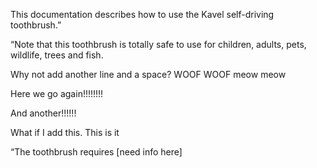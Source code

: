 This documentation describes how to use the Kavel self-driving toothbrush.”

“Note that this toothbrush is totally safe to use for children, adults, pets, wildlife, trees and fish.

Why not add another line and a space? WOOF WOOF meow meow 

Here we go again!!!!!!!!

And another!!!!!!

What if I add this. This is it

“The toothbrush requires [need info here]
